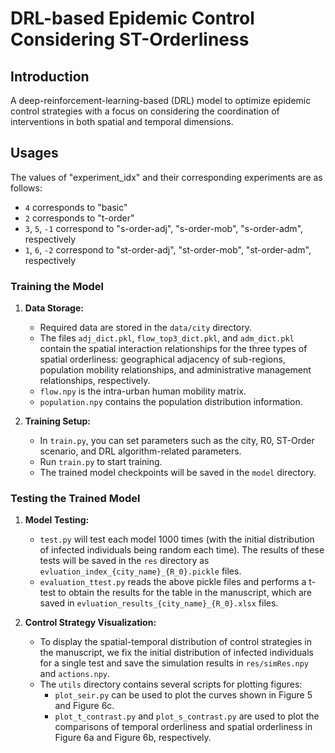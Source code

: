 # DRL-based Epidemic Control Considering ST-Orderliness

## Introduction

A deep-reinforcement-learning-based (DRL) model to optimize epidemic control strategies with a focus on considering the coordination of interventions in both spatial and temporal dimensions.

## Usages

The values of "experiment_idx" and their corresponding experiments are as follows:

- `4` corresponds to "basic"
- `2` corresponds to "t-order"
- `3`, `5`, `-1` correspond to "s-order-adj", "s-order-mob", "s-order-adm", respectively
- `1`, `6`, `-2` correspond to "st-order-adj", "st-order-mob", "st-order-adm", respectively

### Training the Model

1. **Data Storage:**
   - Required data are stored in the `data/city` directory.
   - The files `adj_dict.pkl`, `flow_top3_dict.pkl`, and `adm_dict.pkl` contain the spatial interaction relationships for the three types of spatial orderliness: geographical adjacency of sub-regions, population mobility relationships, and administrative management relationships, respectively.
   - `flow.npy` is the intra-urban human mobility matrix.
   - `population.npy` contains the population distribution information.

2. **Training Setup:**
   - In `train.py`, you can set parameters such as the city, R0, ST-Order scenario, and DRL algorithm-related parameters.
   - Run `train.py` to start training.
   - The trained model checkpoints will be saved in the `model` directory.

### Testing the Trained Model

1. **Model Testing:**
   - `test.py` will test each model 1000 times (with the initial distribution of infected individuals being random each time). The results of these tests will be saved in the `res` directory as `evluation_index_{city_name}_{R_0}.pickle` files.
   - `evaluation_ttest.py` reads the above pickle files and performs a t-test to obtain the results for the table in the manuscript, which are saved in `evluation_results_{city_name}_{R_0}.xlsx` files.

2. **Control Strategy Visualization:**
   - To display the spatial-temporal distribution of control strategies in the manuscript, we fix the initial distribution of infected individuals for a single test and save the simulation results in `res/simRes.npy` and `actions.npy`.
   - The `utils` directory contains several scripts for plotting figures:
     - `plot_seir.py` can be used to plot the curves shown in Figure 5 and Figure 6c.
     - `plot_t_contrast.py` and `plot_s_contrast.py` are used to plot the comparisons of temporal orderliness and spatial orderliness in Figure 6a and Figure 6b, respectively.

[//]: # (### Example Commands)

[//]: # ()
[//]: # (#### Training)

[//]: # ()
[//]: # (```bash)

[//]: # (python train.py --city city_name --R0 R0_value --experiment_idx experiment_index --other_parameters ...)
